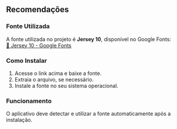 ## Recomendações  

### Fonte Utilizada  
A fonte utilizada no projeto é **Jersey 10**, disponível no Google Fonts:  
[🔗 Jersey 10 - Google Fonts](https://fonts.google.com/specimen/Jersey+10)  

### Como Instalar  
1. Acesse o link acima e baixe a fonte.  
2. Extraia o arquivo, se necessário.  
3. Instale a fonte no seu sistema operacional.  

### Funcionamento  
O aplicativo deve detectar e utilizar a fonte automaticamente após a instalação.
